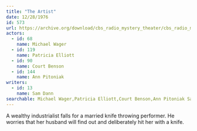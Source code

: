 ```yaml
---
title: "The Artist"
date: 12/28/1976
id: 573
url: https://archive.org/download/cbs_radio_mystery_theater/cbs_radio_mystery_theater-0551-0600.zip/cbs_radio_mystery_theater-0551-0600%2Fcbsrmt_0573_the_artist.mp3
actors:  
  - id: 68
    name: Michael Wager  
  - id: 119
    name: Patricia Elliott  
  - id: 90
    name: Court Benson  
  - id: 144
    name: Ann Pitoniak
writers:  
  - id: 13
    name: Sam Dann
searchable: Michael Wager,Patricia Elliott,Court Benson,Ann Pitoniak Sam Dann
---
```

A wealthy industrialist falls for a married knife throwing performer. He worries that her husband will find out and deliberately hit her with a knife.
